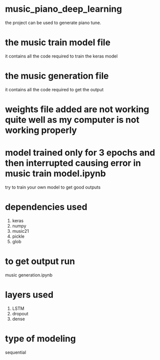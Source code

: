 # music_piano_deep_learning
the project can be used to generate piano tune.
# the music train model file
it contains all the code required to train the keras model
# the music generation file
it contains all the code required to get the output
# weights file added are not working quite well as my computer is not working properly 
# model trained only for 3 epochs and then interrupted causing error in music train model.ipynb
try to train your own model to get good outputs
# dependencies used
   1. keras
   2. numpy 
   3. music21
   4. pickle
   5. glob
# to get output run 
music generation.ipynb
# layers used 
   1. LSTM
   2. dropout
   3. dense
# type of modeling 
sequential
